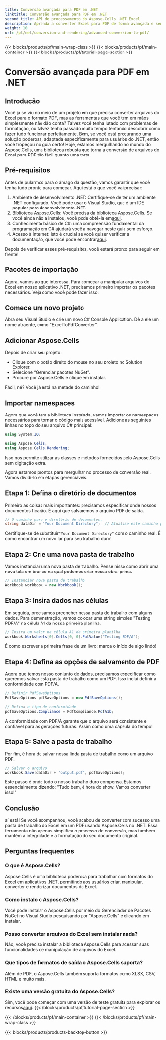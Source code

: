 ```yaml
---
title: Conversão avançada para PDF em .NET
linktitle: Conversão avançada para PDF em .NET
second_title: API de processamento do Aspose.Cells .NET Excel
description: Aprenda a converter Excel para PDF de forma avançada e sem problemas com Aspose.Cells no .NET. Siga nosso guia passo a passo.
weight: 10
url: /pt/net/conversion-and-rendering/advanced-conversion-to-pdf/
---
```


{{< blocks/products/pf/main-wrap-class >}}
{{< blocks/products/pf/main-container >}}
{{< blocks/products/pf/tutorial-page-section >}}

# Conversão avançada para PDF em .NET

## Introdução

Você já se viu no meio de um projeto em que precisa converter arquivos do Excel para o formato PDF, mas as ferramentas que você tem em mãos simplesmente não dão conta? Talvez você tenha lutado com problemas de formatação, ou talvez tenha passado muito tempo tentando descobrir como fazer tudo funcionar perfeitamente. Bem, se você está procurando uma solução poderosa, adaptada especificamente para usuários do .NET, então você tropeçou no guia certo! Hoje, estamos mergulhando no mundo do Aspose.Cells, uma biblioteca robusta que torna a conversão de arquivos do Excel para PDF tão fácil quanto uma torta. 

## Pré-requisitos

Antes de pularmos para o âmago da questão, vamos garantir que você tenha tudo pronto para começar. Aqui está o que você vai precisar:

1. Ambiente de desenvolvimento .NET: Certifique-se de ter um ambiente .NET configurado. Você pode usar o Visual Studio, que é um IDE popular para desenvolvimento .NET.
2.  Biblioteca Aspose.Cells: Você precisa da biblioteca Aspose.Cells. Se você ainda não a instalou, você pode obtê-la em[aqui](https://releases.aspose.com/cells/net/).
3. Conhecimento básico de C#: uma compreensão fundamental da programação em C# ajudará você a navegar neste guia sem esforço.
4.  Acesso à Internet: Isto é crucial se você quiser verificar a documentação, que você pode encontrar[aqui](https://reference.aspose.com/cells/net/). 

Depois de verificar esses pré-requisitos, você estará pronto para seguir em frente!

## Pacotes de importação

Agora, vamos ao que interessa. Para começar a manipular arquivos do Excel em nosso aplicativo .NET, precisamos primeiro importar os pacotes necessários. Veja como você pode fazer isso:

## Comece um novo projeto

Abra seu Visual Studio e crie um novo C# Console Application. Dê a ele um nome atraente, como “ExcelToPdfConverter”.

## Adicionar Aspose.Cells

Depois de criar seu projeto:
- Clique com o botão direito do mouse no seu projeto no Solution Explorer.
- Selecione “Gerenciar pacotes NuGet”.
- Procure por Aspose.Cells e clique em instalar. 

Fácil, né? Você já está na metade do caminho!

## Importar namespaces

Agora que você tem a biblioteca instalada, vamos importar os namespaces necessários para tornar o código mais acessível. Adicione as seguintes linhas no topo do seu arquivo C# principal:

```csharp
using System.IO;

using Aspose.Cells;
using Aspose.Cells.Rendering;
```

Isso nos permite utilizar as classes e métodos fornecidos pelo Aspose.Cells sem digitação extra.

Agora estamos prontos para mergulhar no processo de conversão real. Vamos dividi-lo em etapas gerenciáveis. 

## Etapa 1: Defina o diretório de documentos

Primeiro as coisas mais importantes: precisamos especificar onde nossos documentos ficarão. É aqui que salvaremos o arquivo PDF de saída. 

```csharp
// O caminho para o diretório de documentos.
string dataDir = "Your Document Directory";  // Atualize este caminho para seu diretório específico
```

 Certifique-se de substituir`"Your Document Directory"` com o caminho real. É como encontrar um novo lar para seu trabalho duro!

## Etapa 2: Crie uma nova pasta de trabalho

Vamos instanciar uma nova pasta de trabalho. Pense nisso como abrir uma nova tela em branco na qual podemos criar nossa obra-prima.

```csharp
// Instanciar nova pasta de trabalho
Workbook workbook = new Workbook();
```

## Etapa 3: Insira dados nas células

Em seguida, precisamos preencher nossa pasta de trabalho com alguns dados. Para demonstração, vamos colocar uma string simples "Testing PDF/A" na célula A1 da nossa primeira planilha. 

```csharp
// Insira um valor na célula A1 da primeira planilha
workbook.Worksheets[0].Cells[0, 0].PutValue("Testing PDF/A");
```

É como escrever a primeira frase de um livro: marca o início de algo lindo!

## Etapa 4: Defina as opções de salvamento de PDF

Agora que temos nosso conjunto de dados, precisamos especificar como queremos salvar esta pasta de trabalho como um PDF. Isso inclui definir a conformidade com PDF/A. 

```csharp
// Definir PdfSaveOptions
PdfSaveOptions pdfSaveOptions = new PdfSaveOptions();

// Defina o tipo de conformidade
pdfSaveOptions.Compliance = PdfCompliance.PdfA1b;
```

A conformidade com PDF/A garante que o arquivo será consistente e confiável para as gerações futuras. Assim como uma cápsula do tempo!

## Etapa 5: Salve a pasta de trabalho

Por fim, é hora de salvar nossa linda pasta de trabalho como um arquivo PDF. 

```csharp
// Salvar o arquivo
workbook.Save(dataDir + "output.pdf", pdfSaveOptions);
```

Este passo é onde todo o nosso trabalho duro compensa. Estamos essencialmente dizendo: "Tudo bem, é hora do show. Vamos converter isso!"

## Conclusão

aí está! Se você acompanhou, você acabou de converter com sucesso uma pasta de trabalho do Excel em um PDF usando Aspose.Cells no .NET. Essa ferramenta não apenas simplifica o processo de conversão, mas também mantém a integridade e a formatação do seu documento original.

## Perguntas frequentes

### O que é Aspose.Cells?
Aspose.Cells é uma biblioteca poderosa para trabalhar com formatos do Excel em aplicativos .NET, permitindo aos usuários criar, manipular, converter e renderizar documentos do Excel.

### Como instalo o Aspose.Cells?
Você pode instalar o Aspose.Cells por meio do Gerenciador de Pacotes NuGet no Visual Studio pesquisando por "Aspose.Cells" e clicando em instalar.

### Posso converter arquivos do Excel sem instalar nada?
Não, você precisa instalar a biblioteca Aspose.Cells para acessar suas funcionalidades de manipulação de arquivos do Excel.

### Que tipos de formatos de saída o Aspose.Cells suporta?
Além de PDF, o Aspose.Cells também suporta formatos como XLSX, CSV, HTML e muito mais.

### Existe uma versão gratuita do Aspose.Cells?
Sim, você pode começar com uma versão de teste gratuita para explorar os recursos[aqui](https://releases.aspose.com/).
{{< /blocks/products/pf/tutorial-page-section >}}

{{< /blocks/products/pf/main-container >}}
{{< /blocks/products/pf/main-wrap-class >}}

{{< blocks/products/products-backtop-button >}}
